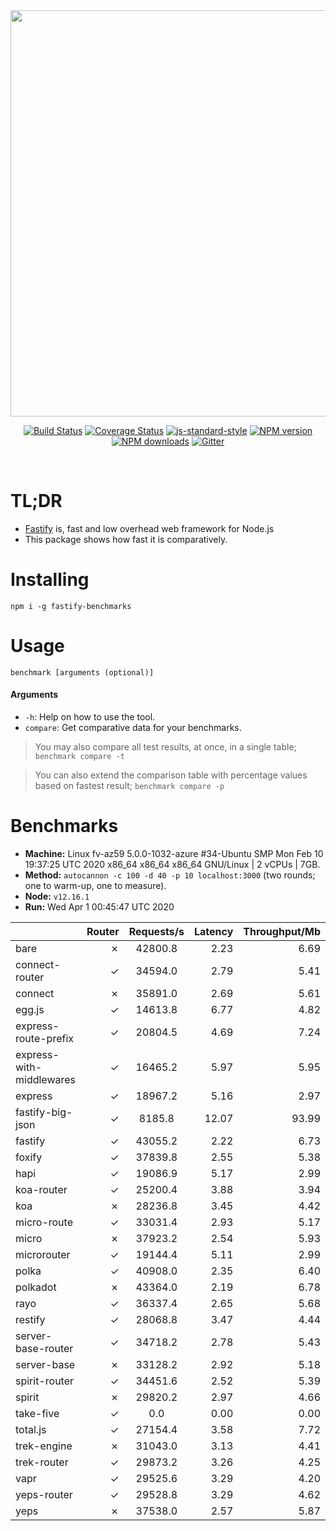 <div align="center">
<img src="https://github.com/fastify/graphics/raw/master/full-logo.png" width="650" height="auto"/>
</div>

<div align="center">

[![Build Status](https://travis-ci.org/fastify/fastify.svg?branch=master)](https://travis-ci.org/fastify/fastify)
[![Coverage Status](https://coveralls.io/repos/github/fastify/fastify/badge.svg?branch=master)](https://coveralls.io/github/fastify/fastify?branch=master)
[![js-standard-style](https://img.shields.io/badge/code%20style-standard-brightgreen.svg?style=flat)](http://standardjs.com/)
[![NPM version](https://img.shields.io/npm/v/fastify.svg?style=flat)](https://www.npmjs.com/package/fastify)
[![NPM downloads](https://img.shields.io/npm/dm/fastify.svg?style=flat)](https://www.npmjs.com/package/fastify) [![Gitter](https://badges.gitter.im/gitterHQ/gitter.svg)](https://gitter.im/fastify)
</div>
<br />

# TL;DR

* [Fastify](https://github.com/fastify/fastify) is, fast and low overhead web framework for Node.js
* This package shows how fast it is comparatively.

# Installing

```
npm i -g fastify-benchmarks
```

# Usage

```
benchmark [arguments (optional)]
```

#### Arguments

* `-h`: Help on how to use the tool.
* `compare`: Get comparative data for your benchmarks.

> You may also compare all test results, at once, in a single table; `benchmark compare -t`

> You can also extend the comparison table with percentage values based on fastest result; `benchmark compare -p`
# Benchmarks
* __Machine:__ Linux fv-az59 5.0.0-1032-azure #34-Ubuntu SMP Mon Feb 10 19:37:25 UTC 2020 x86_64 x86_64 x86_64 GNU/Linux | 2 vCPUs | 7GB.
* __Method:__ `autocannon -c 100 -d 40 -p 10 localhost:3000` (two rounds; one to warm-up, one to measure).
* __Node:__ `v12.16.1`
* __Run:__ Wed Apr  1 00:45:47 UTC 2020

|                          | Router | Requests/s | Latency | Throughput/Mb |
| :--                      | --:    | :-:        | --:     | --:           |
| bare                     | ✗      | 42800.8    | 2.23    | 6.69          |
| connect-router           | ✓      | 34594.0    | 2.79    | 5.41          |
| connect                  | ✗      | 35891.0    | 2.69    | 5.61          |
| egg.js                   | ✓      | 14613.8    | 6.77    | 4.82          |
| express-route-prefix     | ✓      | 20804.5    | 4.69    | 7.24          |
| express-with-middlewares | ✓      | 16465.2    | 5.97    | 5.95          |
| express                  | ✓      | 18967.2    | 5.16    | 2.97          |
| fastify-big-json         | ✓      | 8185.8     | 12.07   | 93.99         |
| fastify                  | ✓      | 43055.2    | 2.22    | 6.73          |
| foxify                   | ✓      | 37839.8    | 2.55    | 5.38          |
| hapi                     | ✓      | 19086.9    | 5.17    | 2.99          |
| koa-router               | ✓      | 25200.4    | 3.88    | 3.94          |
| koa                      | ✗      | 28236.8    | 3.45    | 4.42          |
| micro-route              | ✓      | 33031.4    | 2.93    | 5.17          |
| micro                    | ✗      | 37923.2    | 2.54    | 5.93          |
| microrouter              | ✓      | 19144.4    | 5.11    | 2.99          |
| polka                    | ✓      | 40908.0    | 2.35    | 6.40          |
| polkadot                 | ✗      | 43364.0    | 2.19    | 6.78          |
| rayo                     | ✓      | 36337.4    | 2.65    | 5.68          |
| restify                  | ✓      | 28068.8    | 3.47    | 4.44          |
| server-base-router       | ✓      | 34718.2    | 2.78    | 5.43          |
| server-base              | ✗      | 33128.2    | 2.92    | 5.18          |
| spirit-router            | ✓      | 34451.6    | 2.52    | 5.39          |
| spirit                   | ✗      | 29820.2    | 2.97    | 4.66          |
| take-five                | ✓      | 0.0        | 0.00    | 0.00          |
| total.js                 | ✓      | 27154.4    | 3.58    | 7.72          |
| trek-engine              | ✗      | 31043.0    | 3.13    | 4.41          |
| trek-router              | ✓      | 29873.2    | 3.26    | 4.25          |
| vapr                     | ✓      | 29525.6    | 3.29    | 4.20          |
| yeps-router              | ✓      | 29528.8    | 3.29    | 4.62          |
| yeps                     | ✗      | 37538.0    | 2.57    | 5.87          |
